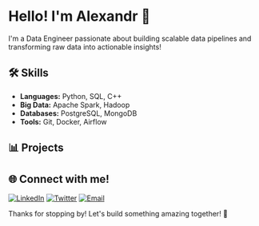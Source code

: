 # Hello! I'm Alexandr 👋

I'm a Data Engineer passionate about building scalable data pipelines and transforming raw data into actionable insights!

## 🛠 Skills

- **Languages:** Python, SQL, C++
- **Big Data:** Apache Spark, Hadoop
- **Databases:** PostgreSQL, MongoDB
- **Tools:** Git, Docker, Airflow

## 📊 Projects



## 🌐 Connect with me!

[![LinkedIn](https://img.shields.io/badge/LinkedIn-%20-%230077B5?style=for-the-badge&logo=linkedin&logoColor=white)](https://www.linkedin.com/in/yourusername/)
[![Twitter](https://img.shields.io/badge/Twitter-%20-%231DA1F2?style=for-the-badge&logo=twitter&logoColor=white)](https://twitter.com/YourTwitterHandle)
[![Email](https://img.shields.io/badge/Email-%20-%23D14836?style=for-the-badge&logo=gmail&logoColor=white)](mailto:alexbro2004@gmail.com)

Thanks for stopping by! Let's build something amazing together! 🚀
